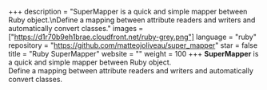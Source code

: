 +++
description = "SuperMapper is a quick and simple mapper between Ruby object.\nDefine a mapping between attribute readers and writers and automatically convert classes."
images = ["https://d1r70b9eh1brae.cloudfront.net/ruby-grey.png"]
language = "ruby"
repository = "https://github.com/matteojoliveau/super_mapper"
star = false
title = "Ruby SuperMapper"
website = ""
weight = 100
+++
**SuperMapper** is a quick and simple mapper between Ruby object.  
Define a mapping between attribute readers and writers and automatically convert classes.